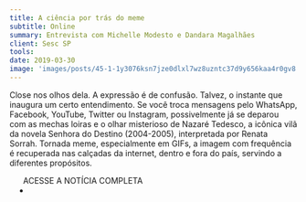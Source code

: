```yaml
---
title: A ciência por trás do meme
subtitle: Online
summary: Entrevista com Michelle Modesto e Dandara Magalhães
client: Sesc SP
tools: 
date: 2019-03-30
image: 'images/posts/45-1-1y3076ksn7jze0dlxl7wz8uzntc37d9y656kaa4r0gv8.png'
---
```


Close nos olhos dela. A expressão é de confusão. Talvez, o instante que inaugura um certo entendimento. Se você troca mensagens pelo WhatsApp, Facebook, YouTube, Twitter ou Instagram, possivelmente já se deparou com as mechas loiras e o olhar misterioso de Nazaré Tedesco, a icônica vilã da novela Senhora do Destino (2004-2005), interpretada por Renata Sorrah. Tornada meme, especialmente em GIFs, a imagem com frequência é recuperada nas calçadas da internet, dentro e fora do país, servindo a diferentes propósitos.

<div class="post__share"><ul class="share__list list-reset">ACESSE A NOTÍCIA COMPLETA<li class="share__item" style="margin-left: 10px"><a class="share__link share__facebook" style="background: #fa5657" href="https://www.sescsp.org.br/online/artigo/13123_A+CIENCIA+POR+TRAS+DO+MEME" title="Link" rel="nofollow"><i class="fa-solid fa-link"></i></a></li></ul></div>
<!-- <div class="gallery-box"><div class="gallery"><img src="/clipping/images/example-1.jpg" loading="lazy" alt="Project"><img src="/clipping/images/example-2.jpg" loading="lazy" alt="Project"></div><em>Gallery / <a href="https://www.freepik.com/" target="_blank">Freepic</a></em></div> -->